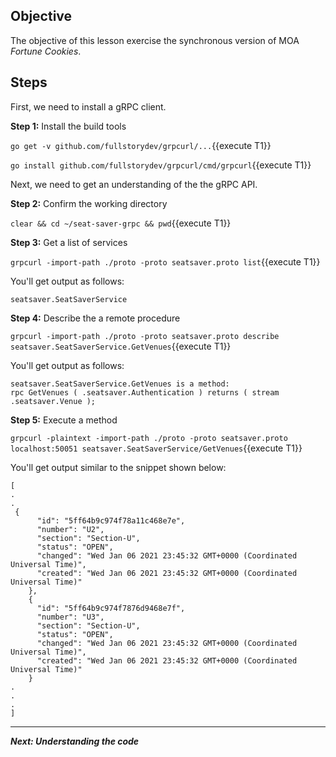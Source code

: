 ## Objective
The objective of this lesson exercise the synchronous version of MOA *Fortune Cookies*.

## Steps

First, we need to install a gRPC client.

**Step 1:** Install the build tools

`go get -v github.com/fullstorydev/grpcurl/...`{{execute T1}}

`go install github.com/fullstorydev/grpcurl/cmd/grpcurl`{{execute T1}}

Next, we need to get an understanding of the the gRPC API.

**Step 2:** Confirm the working directory

`clear && cd ~/seat-saver-grpc && pwd`{{execute T1}}

**Step 3:** Get a list of services

`grpcurl -import-path ./proto -proto seatsaver.proto list`{{execute T1}}

You'll get output as follows:

`seatsaver.SeatSaverService`

**Step 4:** Describe the a remote procedure

`grpcurl -import-path ./proto -proto seatsaver.proto describe seatsaver.SeatSaverService.GetVenues`{{execute T1}}

You'll get output as follows:

```
seatsaver.SeatSaverService.GetVenues is a method:
rpc GetVenues ( .seatsaver.Authentication ) returns ( stream .seatsaver.Venue );

```

**Step 5:**  Execute a method

`grpcurl -plaintext -import-path ./proto -proto seatsaver.proto localhost:50051 seatsaver.SeatSaverService/GetVenues`{{execute T1}}

You'll get output similar to the snippet shown below:

```
[
.
.
 {
      "id": "5ff64b9c974f78a11c468e7e",
      "number": "U2",
      "section": "Section-U",
      "status": "OPEN",
      "changed": "Wed Jan 06 2021 23:45:32 GMT+0000 (Coordinated Universal Time)",
      "created": "Wed Jan 06 2021 23:45:32 GMT+0000 (Coordinated Universal Time)"
    },
    {
      "id": "5ff64b9c974f7876d9468e7f",
      "number": "U3",
      "section": "Section-U",
      "status": "OPEN",
      "changed": "Wed Jan 06 2021 23:45:32 GMT+0000 (Coordinated Universal Time)",
      "created": "Wed Jan 06 2021 23:45:32 GMT+0000 (Coordinated Universal Time)"
    }
.
.
.
]
```
---

***Next: Understanding the code***